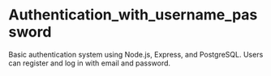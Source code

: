 # Authentication_with_username_password
 Basic authentication system using Node.js, Express, and PostgreSQL. Users can register and log in with email and password.
